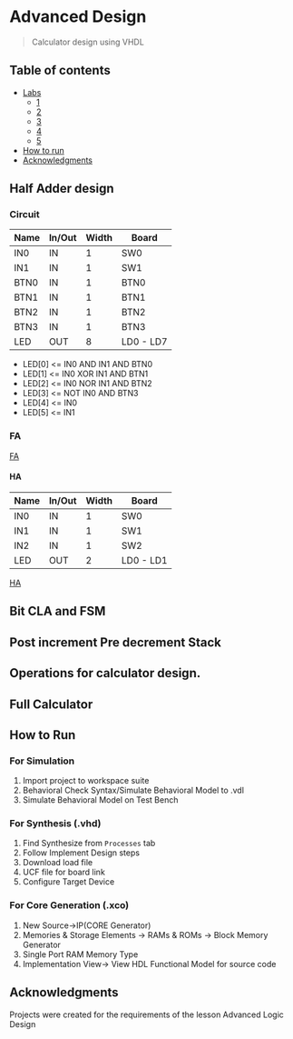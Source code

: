 # Advanced Design
> Calculator design using  VHDL

 ## Table of contents
* [Labs](#labs)
   * [1](#half-adder-design)
   * [2](#bit-cla-and-fsm)
   * [3](#post-increment-pre-decrement-stack)
   * [4](#operations-for-calculator-design)
   * [5](#full-calculator) 
* [How to run](#how-to-run)
* [Acknowledgments](#acknowledgments)

## Half Adder design
### Circuit
| Name |  In/Out  |  Width  | Board |
| ------- | --- | --- | --- |
| IN0 | IN | 1 | SW0 |
| IN1 | IN | 1 | SW1 |
| BTN0 | IN | 1 | BTN0 |
| BTN1 | IN | 1 | BTN1 |
| BTN2 | IN | 1 | BTN2 |
| BTN3 | IN | 1 | BTN3|
| LED | OUT | 8 | LD0 - LD7 |

* LED[0] <= IN0 AND IN1 AND BTN0
* LED[1] <= IN0 XOR IN1 AND BTN1
* LED[2] <= IN0 NOR IN1 AND BTN2
* LED[3] <= NOT IN0 AND BTN3
* LED[4] <= IN0
* LED[5] <= IN1

### FA
[FA](https://github.com/z1skgr/Advanced-Design/issues/1#issue-1164228981)
#### HA
| Name |  In/Out  |  Width  | Board |
| ------- | --- | --- | --- |
| IN0 | IN | 1 | SW0 |
| IN1 | IN | 1 | SW1 |
| IN2 | IN | 1 | SW2 |
| LED | OUT | 2 | LD0 - LD1 |

[HA](https://github.com/z1skgr/Advanced-Design/issues/2#issue-1164229190)


## Bit CLA and FSM
## Post increment Pre decrement Stack
## Operations for calculator design.
## Full Calculator







## How to Run
### For Simulation
1. Import project to workspace suite
2. Behavioral Check Syntax/Simulate Behavioral Model to .vdl
3. Simulate Behavioral Model on Test Bench

### For Synthesis (.vhd)
1. Find Synthesize from ```Processes``` tab
2. Follow Implement Design steps
3. Download load file
4. UCF file for board link
5. Configure Target Device

### For Core Generation (.xco)
1. New Source->IP(CORE Generator)
2. Memories & Storage Elements -> RAMs & ROMs -> Block Memory Generator
3. Single Port RAM Memory Type
4. Implementation View-> View HDL Functional Model for source code


## Acknowledgments
Projects were created for the requirements of the lesson Advanced Logic Design

[^1]: Stack is build from Xilinx Core Generator. Depth 32 positions, Width 8 bits
[^2]: SinglePulseGenerator.vhd is used for simulation on FPGA. Pulse in FPGA's buttons.
[^3]: Test Benches for interior designs for testing.
[^4]: Full Design in block diagram stack.vsdx. 
[^5]: Internal implementations in the other diagrams inside every lab.








